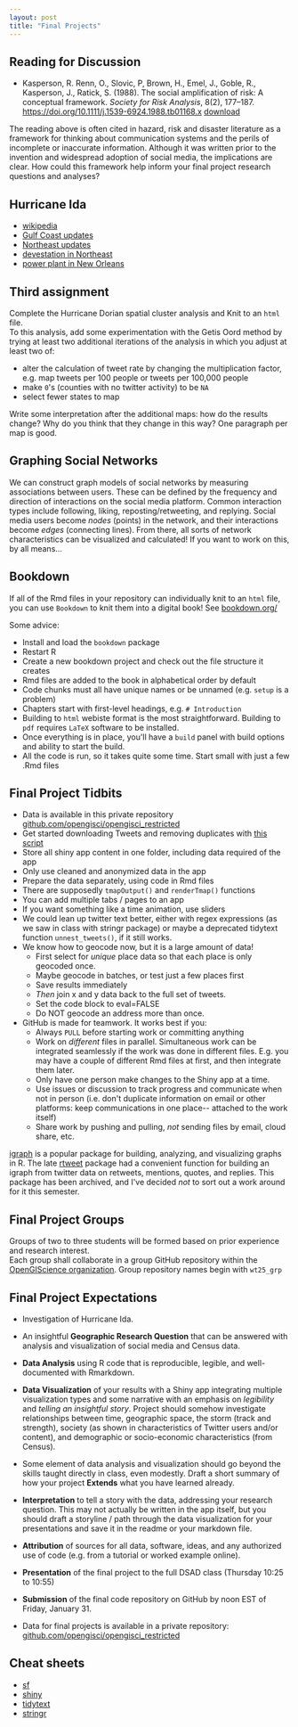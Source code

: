 ```yaml
---
layout: post
title: "Final Projects"
---
```


## Reading for Discussion

- Kasperson, R. Renn, O., Slovic, P, Brown, H., Emel, J., Goble, R., Kasperson, J., Ratick, S. (1988). The social amplification of risk: A conceptual framework. *Society for Risk Analysis*, 8(2), 177–187. https://doi.org/10.1111/j.1539-6924.1988.tb01168.x [download](https://drive.google.com/open?id=121KAXNN4gYgc1r1qpr_-DRYGfwej_xO-&usp=drive_fs)

The reading above is often cited in hazard, risk and disaster literature as a framework for thinking about communication systems and the perils of incomplete or inaccurate information. 
Although it was written prior to the invention and widespread adoption of social media, the implications are clear.
How could this framework help inform your final project research questions and analyses? 

## Hurricane Ida

- [wikipedia](https://en.wikipedia.org/wiki/Hurricane_Ida)
- [Gulf Coast updates](https://www.nytimes.com/interactive/2021/us/hurricane-ida-tracker.html)
- [Northeast updates](https://www.nytimes.com/live/2021/09/03/nyregion/nyc-flooding-ida#de-blasio-storm-alerts)
- [devestation in Northeast](https://www.nytimes.com/2021/09/02/nyregion/ida-flooding-nyc.html)
- [power plant in New Orleans](https://www.nytimes.com/2021/09/10/us/ida-new-orleans-power.html)

## Third assignment

Complete the Hurricane Dorian spatial cluster analysis and Knit to an `html` file.  
To this analysis, add some experimentation with the Getis Oord method by trying at least two additional iterations of the analysis in which you adjust at least two of:
- alter the calculation of tweet rate by changing the multiplication factor, e.g. map tweets per 100 people or tweets per 100,000 people
- make `0`'s (counties with no twitter activity) to be `NA`
- select fewer states to map

Write some interpretation after the additional maps: how do the results change?
Why do you think that they change in this way?
One paragraph per map is good.

## Graphing Social Networks

We can construct graph models of social networks by measuring associations between users. 
These can be defined by the frequency and direction of interactions on the social media platform. 
Common interaction types include following, liking, reposting/retweeting, and replying. 
Social media users become *nodes* (points) in the network, and their interactions become *edges* (connecting lines). 
From there, all sorts of network characteristics can be visualized and calculated! 
If you want to work on this, by all means... 

## Bookdown

If all of the Rmd files in your repository can individually knit to an `html` file, you can use `Bookdown` to knit them into a digital book! 
See [bookdown.org/](https://bookdown.org/)

Some advice:  

- Install and load the `bookdown` package 
- Restart R 
- Create a new bookdown project and check out the file structure it creates
- Rmd files are added to the book in alphabetical order by default
- Code chunks must all have unique names or be unnamed (e.g. `setup` is a problem)
- Chapters start with first-level headings, e.g. `# Introduction`
- Building to `html` webiste format is the most straightforward. Building to `pdf` requires `LaTeX` software to be installed.
- Once everything is in place, you'll have a `build` panel with build options and ability to start the build.
- All the code is run, so it takes quite some time. Start small with just a few .Rmd files

## Final Project Tidbits

- Data is available in this private repository [github.com/opengisci/opengisci_restricted](https://github.com/opengisci/opengisci_restricted)
- Get started downloading Tweets and removing duplicates with [this script](https://drive.google.com/open?id=1FcBs7UUbX76HpyZEzd8T57M4thoM90tT&usp=drive_fs)
- Store all shiny app content in one folder, including data required of the app
- Only use cleaned and anonymized data in the app
- Prepare the data separately, using code in Rmd files
- There are supposedly `tmapOutput()` and `renderTmap()` functions
- You can add multiple tabs / pages to an app
- If you want something like a time animation, use sliders
- We could lean up twitter text better, either with regex expressions (as we saw in class with stringr package) or maybe a deprecated tidytext function `unnest_tweets()`, if it still works.
- We know how to geocode now, but it is a large amount of data!
  - First select for *unique* place data so that each place is only geocoded once.
  - Maybe geocode in batches, or test just a few places first
  - Save results immediately 
  - *Then* join x and y data back to the full set of tweets. 
  - Set the code block to eval=FALSE
  - Do NOT geocode an address more than once.
- GitHub is made for teamwork. It works best if you:
  - Always `PULL` before starting work or committing anything
  - Work on *different* files in parallel. Simultaneous work can be integrated seamlessly if the work was done in different files. E.g. you may have a couple of different Rmd files at first, and then integrate them later.
  - Only have one person make changes to the Shiny app at a time.
  - Use issues or discussion to track progress and communicate when not in person (i.e. don't duplicate information on email or other platforms: keep communications in one place-- attached to the work itself)
  - Share work by pushing and pulling, *not* sending files by email, cloud share, etc.

[igraph](https://r.igraph.org) is a popular package for building, analyzing, and visualizing graphs in R. 
The late [rtweet](https://github.com/ropensci-archive/rtweet) package had a convenient function for building an igraph from twitter data on retweets, mentions, quotes, and replies.
This package has been archived, and I've decided *not* to sort out a work around for it this semester.

## Final Project Groups

Groups of two to three students will be formed based on prior experience and research interest.  
Each group shall collaborate in a group GitHub repository within the [OpenGIScience organization](https://github.com/orgs/opengisci/repositories). Group repository names begin with `wt25_grp`

## Final Project Expectations

- Investigation of Hurricane Ida. 
- An insightful **Geographic Research Question** that can be answered with analysis and visualization of social media and Census data.
- **Data Analysis** using R code that is reproducible, legible, and well-documented with Rmarkdown.
- **Data Visualization** of your results with a Shiny app integrating multiple visualization types and some narrative with an emphasis on *legibility* and *telling an insightful story*. Project should somehow investigate relationships between time, geographic space, the storm (track and strength), society (as shown in characteristics of Twitter users and/or content), and demographic or socio-economic characteristics (from Census).
- Some element of data analysis and visualization should go beyond the skills taught directly in class, even modestly. Draft a short summary of how your project **Extends** what you have learned already.
- **Interpretation** to tell a story with the data, addressing your research question. This may not actually be written in the app itself, but you should draft a storyline / path through the data visualization for your presentations and save it in the readme or your markdown file.
- **Attribution** of sources for all data, software, ideas, and any authorized use of code (e.g. from a tutorial or worked example online). 
- **Presentation** of the final project to the full DSAD class (Thursday 10:25 to 10:55)
- **Submission** of the final code repository on GitHub by noon EST of Friday, January 31.

- Data for final projects is available in a private repository: [github.com/opengisci/opengisci_restricted](https://github.com/opengisci/opengisci_restricted)

## Cheat sheets

- [sf]({{site.baseurl}}/assets/sf.pdf)
- [shiny]({{site.baseurl}}/assets/shiny.pdf)
- [tidytext]({{site.baseurl}}/assets/tidytext.pdf)
- [stringr]({{site.baseurl}}/assets/strings.pdf)
